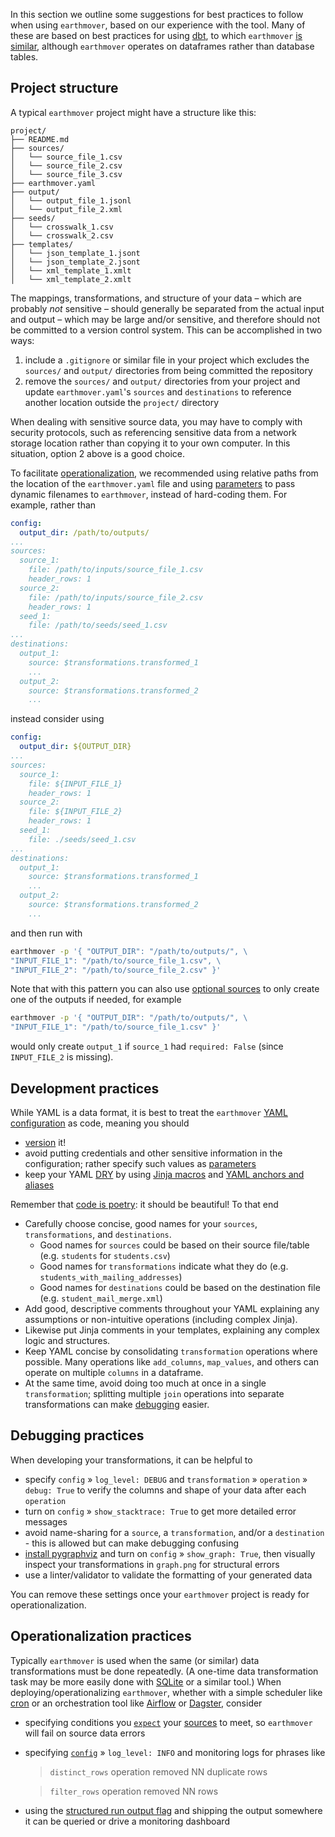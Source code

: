 In this section we outline some suggestions for best practices to follow when using `earthmover`, based on our experience with the tool. Many of these are based on best practices for using [dbt](https://www.getdbt.com/), to which `earthmover` [is similar](design.md#comparison-to-dbt), although `earthmover` operates on dataframes rather than database tables.

## Project structure
A typical `earthmover` project might have a structure like this:
```
project/
├── README.md
├── sources/
│   └── source_file_1.csv
│   └── source_file_2.csv
│   └── source_file_3.csv
├── earthmover.yaml
├── output/
│   └── output_file_1.jsonl
│   └── output_file_2.xml
├── seeds/
│   └── crosswalk_1.csv
│   └── crosswalk_2.csv
├── templates/
│   └── json_template_1.jsont
│   └── json_template_2.jsont
│   └── xml_template_1.xmlt
│   └── xml_template_2.xmlt
```
The mappings, transformations, and structure of your data &ndash; which are probably *not* sensitive &ndash; should generally be separated from the actual input and output &ndash; which may be large and/or sensitive, and therefore should not be committed to a version control system. This can be accomplished in two ways:

1. include a `.gitignore` or similar file in your project which excludes the `sources/` and `output/` directories from being committed the repository
1. remove the `sources/` and `output/` directories from your project and update `earthmover.yaml`'s `sources` and `destinations` to reference another location outside the `project/` directory

When dealing with sensitive source data, you may have to comply with security protocols, such as referencing sensitive data from a network storage location rather than copying it to your own computer. In this situation, option 2 above is a good choice.

To facilitate [operationalization](#operationalization-practices), we recommended using relative paths from the location of the `earthmover.yaml` file and using [parameters](usage.md#parameters) to pass dynamic filenames to `earthmover`, instead of hard-coding them. For example, rather than
```yaml
config:
  output_dir: /path/to/outputs/
...
sources:
  source_1:
    file: /path/to/inputs/source_file_1.csv
    header_rows: 1
  source_2:
    file: /path/to/inputs/source_file_2.csv
    header_rows: 1
  seed_1:
    file: /path/to/seeds/seed_1.csv
...
destinations:
  output_1:
    source: $transformations.transformed_1
    ...
  output_2:
    source: $transformations.transformed_2
    ...
```
instead consider using
```yaml
config:
  output_dir: ${OUTPUT_DIR}
...
sources:
  source_1:
    file: ${INPUT_FILE_1}
    header_rows: 1
  source_2:
    file: ${INPUT_FILE_2}
    header_rows: 1
  seed_1:
    file: ./seeds/seed_1.csv
...
destinations:
  output_1:
    source: $transformations.transformed_1
    ...
  output_2:
    source: $transformations.transformed_2
    ...
```
and then run with
```bash
earthmover -p '{ "OUTPUT_DIR": "/path/to/outputs/", \
"INPUT_FILE_1": "/path/to/source_file_1.csv", \
"INPUT_FILE_2": "/path/to/source_file_2.csv" }'
```
Note that with this pattern you can also use [optional sources](usage.md#optional-sources) to only create one of the outputs if needed, for example
```bash
earthmover -p '{ "OUTPUT_DIR": "/path/to/outputs/", \
"INPUT_FILE_1": "/path/to/source_file_1.csv" }'
```
would only create `output_1` if `source_1` had `required: False` (since `INPUT_FILE_2` is missing).

## Development practices
While YAML is a data format, it is best to treat the `earthmover` [YAML configuration](configuration.md#yaml-configuration) as code, meaning you should

* [version](https://en.wikipedia.org/wiki/Version_control) it!
* avoid putting credentials and other sensitive information in the configuration; rather specify such values as [parameters](usage.md#parameters)
* keep your YAML [DRY](https://en.wikipedia.org/wiki/Don%27t_repeat_yourself) by using [Jinja macros](configuration.md#config) and [YAML anchors and aliases](configuration.md#definitions)

Remember that [code is poetry](https://medium.com/@launchyard/code-is-poetry-3d13d50a36b3): it should be beautiful! To that end

* Carefully choose concise, good names for your `sources`, `transformations`, and `destinations`.
    - Good names for `sources` could be based on their source file/table (e.g. `students` for `students.csv`)
    - Good names for `transformations` indicate what they do (e.g. `students_with_mailing_addresses`)
    - Good names for `destinations` could be based on the destination file (e.g. `student_mail_merge.xml`)
* Add good, descriptive comments throughout your YAML explaining any assumptions or non-intuitive operations (including complex Jinja).
* Likewise put Jinja comments in your templates, explaining any complex logic and structures.
* Keep YAML concise by consolidating `transformation` operations where possible. Many operations like `add_columns`, `map_values`, and others can operate on multiple `columns` in a dataframe.
* At the same time, avoid doing too much at once in a single `transformation`; splitting multiple `join` operations into separate transformations can make [debugging](#debugging-practices) easier.


## Debugging practices
When developing your transformations, it can be helpful to

* specify `config` &raquo; `log_level: DEBUG` and `transformation` &raquo; `operation` &raquo; `debug: True` to verify the columns and shape of your data after each `operation`
* turn on `config` &raquo; `show_stacktrace: True` to get more detailed error messages
* avoid name-sharing for a `source`, a `transformation`, and/or a `destination` - this is allowed but can make debugging confusing
* [install pygraphviz](https://pygraphviz.github.io/documentation/stable/install.html) and turn on `config` &raquo; `show_graph: True`, then visually inspect your transformations in `graph.png` for structural errors
* use a linter/validator to validate the formatting of your generated data

You can remove these settings once your `earthmover` project is ready for operationalization.

## Operationalization practices
Typically `earthmover` is used when the same (or similar) data transformations must be done repeatedly. (A one-time data transformation task may be more easily done with [SQLite](https://www.sqlite.org/index.html) or a similar tool.) When deploying/operationalizing `earthmover`, whether with a simple scheduler like [cron](https://en.wikipedia.org/wiki/Cron) or an orchestration tool like [Airflow](https://airflow.apache.org/) or [Dagster](https://dagster.io/), consider

* specifying conditions you [`expect`](configuration.md#expectations) your [sources](configuration.md#sources) to meet, so `earthmover` will fail on source data errors
* specifying [`config`](configuration.md#config) &raquo; `log_level: INFO` and monitoring logs for phrases like

    > `distinct_rows` operation removed NN duplicate rows

    > `filter_rows` operation removed NN rows

* using the [structured run output flag](usage.md#structured-run-output) and shipping the output somewhere it can be queried or drive a monitoring dashboard
